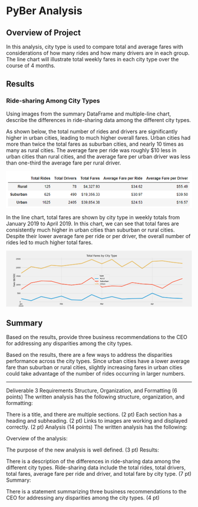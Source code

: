# PyBer Analysis

## Overview of Project

In this analysis, city type is used to compare total and average fares with considerations of how many rides and how many drivers are in each group. The line chart will illustrate total weekly fares in each city type over the course of 4 months. 

## Results

### Ride-sharing Among City Types

Using images from the summary DataFrame and multiple-line chart, describe the differences in ride-sharing data among the different city types.

As shown below, the total number of rides and drivers are significantly higher in urban cities, leading to much higher overall fares. Urban cities had more than twice the total fares as suburban cities, and nearly 10 times as many as rural cities. The average fare per ride was roughly $10 less in urban cities than rural cities, and the average fare per urban driver was less than one-third the average fare per rural driver.

![Alt Text](https://github.com/lyanneagger/PyBer_Analysis/blob/main/analysis/PyBer_summary_df.png)</br>

In the line chart, total fares are shown by city type in weekly totals from January 2019 to April 2019. In this chart, we can see that total fares are consistently much higher in urban cities than suburban or rural cities. Despite their lower average fare per ride or per driver, the overall number of rides led to much higher total fares. 


![Alt Text](https://github.com/lyanneagger/PyBer_Analysis/blob/main/analysis/PyBer_fare_summary.png)</br>


## Summary


Based on the results, provide three business recommendations to the CEO for addressing any disparities among the city types.

Based on the results, there are a few ways to address the disparities performance across the city types. Since urban cities have a lower average fare than suburban or rural cities, slightly increasing fares in urban cities could take advantage of the number of rides occurring in larger numbers. 


____________________________________________________

Deliverable 3 Requirements
Structure, Organization, and Formatting (6 points)
The written analysis has the following structure, organization, and formatting:

There is a title, and there are multiple sections. (2 pt)
Each section has a heading and subheading. (2 pt)
Links to images are working and displayed correctly. (2 pt)
Analysis (14 points)
The written analysis has the following:

Overview of the analysis:

The purpose of the new analysis is well defined. (3 pt)
Results:

There is a description of the differences in ride-sharing data among the different city types. Ride-sharing data include the total rides, total drivers, total fares, average fare per ride and driver, and total fare by city type. (7 pt)
Summary:

There is a statement summarizing three business recommendations to the CEO for addressing any disparities among the city types. (4 pt)

